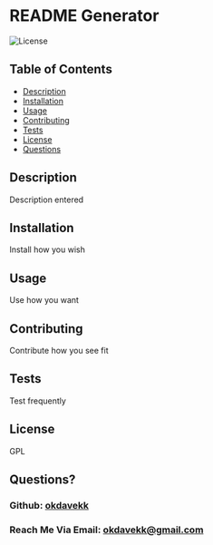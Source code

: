     
    
# README Generator

        
![License](https://img.shields.io/badge/license-GPL-grey)



## Table of Contents

- [Description](#description)
- [Installation](#installation)
- [Usage](#usage)
- [Contributing](#contributing)
- [Tests](#tests)
- [License](#license)
- [Questions](#questions)

## Description 

Description entered

## Installation 

Install how you wish

## Usage 

Use how you want

## Contributing 

Contribute how you see fit

## Tests 

Test frequently  

## License

GPL


## Questions?

### Github: [okdavekk](https://github.com/okdavekk)

### Reach Me Via Email: okdavekk@gmail.com

